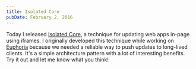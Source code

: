 ```yaml
---
title: Isolated Core
pubDate: February 2, 2016
---
```


Today I released [Isolated Core](http://chromakode.github.io/isolated-core/), a technique for updating web apps in-page using iframes. I originally developed this technique while working on [Euphoria](https://euphoria.io) because we needed a reliable way to push updates to long-lived clients. It's a simple architecture pattern with a lot of interesting benefits. Try it out and let me know what you think!
